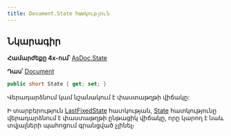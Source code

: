 ```yaml
---
title: Document.State հատկություն
---
```


## Նկարագիր

**Համարժեքը 4x-ում՝** [AsDoc.State](https://armsoft.github.io/as4x-docs/HTM/ProgrGuide/Functions/ASDOC/State.html)

**Դաս՝** [Document](../document.md)

```c#
public short State { get; set; }
```

Վերադարձնում կամ նշանակում է փաստաթղթի վիճակը:

Ի տարբերություն [LastFixedState](LastFixedState.md) հատկության, [State](State.md) հատկությունը վերադարձնում է փաստաթղթի ընթացիկ վիճակը, որը կարող է նաև տվյալների պահոցում գրանցված չլինել։

